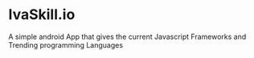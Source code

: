 # IvaSkill.io
A simple android App that gives the current  Javascript Frameworks and Trending programming Languages 
